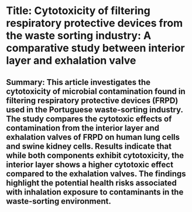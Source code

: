 # Title: Cytotoxicity of filtering respiratory protective devices from the waste sorting industry: A comparative study between interior layer and exhalation valve

## Summary: This article investigates the cytotoxicity of microbial contamination found in filtering respiratory protective devices (FRPD) used in the Portuguese waste-sorting industry. The study compares the cytotoxic effects of contamination from the interior layer and exhalation valves of FRPD on human lung cells and swine kidney cells. Results indicate that while both components exhibit cytotoxicity, the interior layer shows a higher cytotoxic effect compared to the exhalation valves. The findings highlight the potential health risks associated with inhalation exposure to contaminants in the waste-sorting environment.